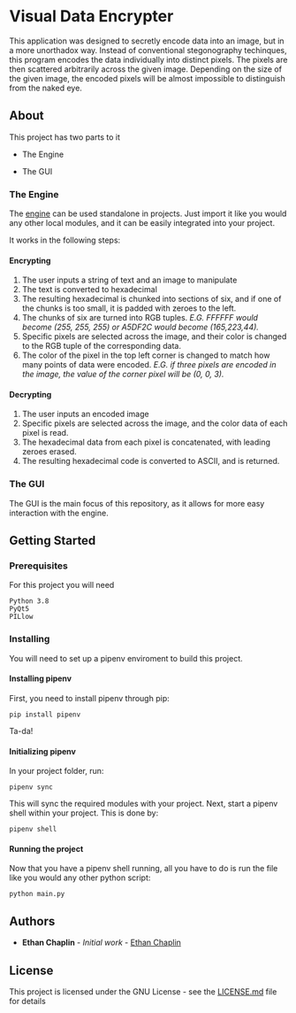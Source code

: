 # Visual Data Encrypter

This application was designed to secretly encode data into an image, but in a more unorthadox way. Instead of conventional stegonography techinques, this program encodes the data individually into distinct pixels. The pixels are then scattered arbitrarily across the given image. Depending on the size of the given image, the encoded pixels will be almost impossible to distinguish from the naked eye.

## About

This project has two parts to it

* The Engine

* The GUI

### The Engine

The [engine](/src/EncryptEngine.py) can be used standalone in projects. Just import it like you would any other local modules, and it can be easily integrated into your project.

It works in the following steps:

#### Encrypting
1. The user inputs a string of text and an image to manipulate
1. The text is converted to hexadecimal
1. The resulting hexadecimal is chunked into sections of six, and if one of the chunks is too small, it is padded with zeroes to the left.
1. The chunks of six are turned into RGB tuples. *E.G. FFFFFF would become (255, 255, 255) or A5DF2C would become (165,223,44).*
1. Specific pixels are selected across the image, and their color is changed to the RGB tuple of the corresponding data.
1. The color of the pixel in the top left corner is changed to match how many points of data were encoded. *E.G. if three pixels are encoded in the image, the value of the corner pixel will be (0, 0, 3).*

#### Decrypting
1. The user inputs an encoded image
1. Specific pixels are selected across the image, and the color data of each pixel is read.
1. The hexadecimal data from each pixel is concatenated, with leading zeroes erased.
1. The resulting hexadecimal code is converted to ASCII, and is returned.

### The GUI

The GUI is the main focus of this repository, as it allows for more easy interaction with the engine.

## Getting Started

### Prerequisites

For this project you will need

```
Python 3.8
PyQt5
PILlow
```

### Installing

You will need to set up a pipenv enviroment to build this project.

#### Installing pipenv

First, you need to install pipenv through pip:

```
pip install pipenv
```

Ta-da!

#### Initializing pipenv

In your project folder, run:

```
pipenv sync
```

This will sync the required modules with your project. Next, start a pipenv shell within your project. This is done by:

```
pipenv shell
```

#### Running the project

Now that you have a pipenv shell running, all you have to do is run the file like you would any other python script:

```
python main.py
```

## Authors

* **Ethan Chaplin** - *Initial work* - [Ethan Chaplin](https://github.com/EthanChaplin)

## License

This project is licensed under the GNU License - see the [LICENSE.md](LICENSE.md) file for details



